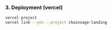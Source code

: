 ### 3. Deployment (vercel)

```bash
vercel project
vercel link --yes --project chainsage-landing
```

